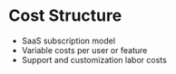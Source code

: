 # Cost Structure

- SaaS subscription model
- Variable costs per user or feature
- Support and customization labor costs